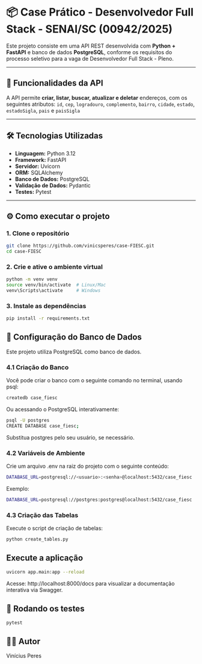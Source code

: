 # 📦 Case Prático - Desenvolvedor Full Stack - SENAI/SC (00942/2025)

Este projeto consiste em uma API REST desenvolvida com **Python + FastAPI** e banco de dados **PostgreSQL**, conforme os requisitos do processo seletivo para a vaga de Desenvolvedor Full Stack - Pleno.

---

## 🚀 Funcionalidades da API

A API permite **criar, listar, buscar, atualizar e deletar** endereços, com os seguintes atributos:
 `id`, `cep`, `logradouro`, `complemento`, `bairro`, `cidade`, `estado`, `estadoSigla`, `pais` e `paisSigla`

---

## 🛠️ Tecnologias Utilizadas

- **Linguagem:** Python 3.12
- **Framework:** FastAPI
- **Servidor:** Uvicorn
- **ORM:** SQLAlchemy
- **Banco de Dados:** PostgreSQL
- **Validação de Dados:** Pydantic
- **Testes:** Pytest

---

## ⚙️ Como executar o projeto

### 1. Clone o repositório

```bash
git clone https://github.com/vinicsperes/case-FIESC.git
cd case-FIESC
```

### 2. Crie e ative o ambiente virtual

```bash
python -m venv venv
source venv/bin/activate  # Linux/Mac
venv\Scripts\activate     # Windows
```

### 3. Instale as dependências

```bash
pip install -r requirements.txt
```

## 🎲 Configuração do Banco de Dados

Este projeto utiliza PostgreSQL como banco de dados.

### 4.1 Criação do Banco
Você pode criar o banco com o seguinte comando no terminal, usando psql:

```bash
createdb case_fiesc
```
Ou acessando o PostgreSQL interativamente:

```bash
psql -U postgres
CREATE DATABASE case_fiesc;
```

Substitua postgres pelo seu usuário, se necessário.

### 4.2 Variáveis de Ambiente
Crie um arquivo .env na raiz do projeto com o seguinte conteúdo:

```bash
DATABASE_URL=postgresql://<usuario>:<senha>@localhost:5432/case_fiesc
```

Exemplo:
```bash
DATABASE_URL=postgresql://postgres:postgres@localhost:5432/case_fiesc
```

### 4.3 Criação das Tabelas
Execute o script de criação de tabelas:

```bash
python create_tables.py
```

## Execute a aplicação
```bash
uvicorn app.main:app --reload
```
Acesse: http://localhost:8000/docs para visualizar a documentação interativa via Swagger.

## 🧪 Rodando os testes
```bash
pytest
```

## 👨‍💻 Autor
Vinícius Peres
